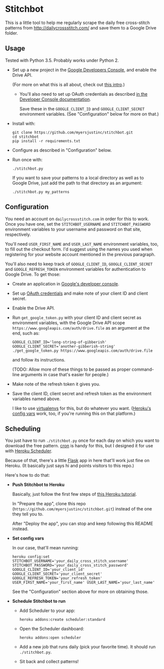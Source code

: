 # Stitchbot #

This is a little tool to help me regularly scrape the daily free cross-stitch
patterns from <http://dailycrossstitch.com/> and save them to a Google Drive
folder.

## Usage ##

Tested with Python 3.5. Probably works under Python 2.

*   Set up a new project in the [Google Developers Console][google-console],
    and enable the Drive API.

    (For more on what this is all about, check out [this intro][google-intro].)

    *   You'll also need to set up OAuth credentials as described
        [in the Developer Console documentation][oauth].

        Save these in the `GOOGLE_CLIENT_ID` and `GOOGLE_CLIENT_SECRET`
        environment variables. (See "Configuration" below for more on that.)

*   Install with:

        git clone https://github.com/myersjustinc/stitchbot.git
        cd stitchbot
        pip install -r requirements.txt

*   Configure as described in "Configuration" below.

*   Run once with:

        ./stitchbot.py

    If you want to save your patterns to a local directory as well as to Google
    Drive, just add the path to that directory as an argument:

        ./stitchbot.py my_patterns

[google-console]: https://console.developers.google.com/.
[google-intro]: https://developers.google.com/console/help/new/#managingprojects
[oauth]: https://support.google.com/cloud/answer/6158849?hl=en&ref_topic=6262490

## Configuration ##

You need an account on `dailycrossstitch.com` in order for this to work. Once
you have one, set the `STITCHBOT_USERNAME` and `STITCHBOT_PASSWORD` environment
variables to your username and password on that site, respectively.

You'll need `USER_FIRST_NAME` and `USER_LAST_NAME` environment variables, too,
to fill out the checkout form. I'd suggest using the names you used when
registering for your website account mentioned in the previous paragraph.

You'll also need to keep track of `GOOGLE_CLIENT_ID`, `GOOGLE_CLIENT_SECRET`
and `GOOGLE_REFRESH_TOKEN` environment variables for authentication to Google
Drive. To get those:

*   Create an application in [Google's developer console][google-console].

*   Set up [OAuth credentials][oauth] and make note of your client ID and
    client secret.

*   Enable the Drive API.

*   Run `get_google_token.py` with your client ID and client secret as
    environment variables, with the Google Drive API scope
    `https://www.googleapis.com/auth/drive.file` as an argument at the end,
    such as:

        GOOGLE_CLIENT_ID='long-string-of-gibberish' GOOGLE_CLIENT_SECRET='another-gibberish-string' ./get_google_token.py https://www.googleapis.com/auth/drive.file

    and follow its instructions.

    (TODO: Allow more of these things to be passed as proper command-line
    arguments in case that's easier for people.)

*   Make note of the refresh token it gives you.

*   Save the client ID, client secret and refresh token as the environment
    variables named above.

    I like to use [virtualenvs][virtualenv] for this, but do whatever you want.
    ([Heroku's config vars][heroku-config] work, too, if you're running this on
    that platform.)

[virtualenv]: https://virtualenv.pypa.io/en/latest/
[heroku-config]: https://devcenter.heroku.com/articles/config-vars

## Scheduling ##

You just have to run `./stitchbot.py` once for each day on which you want to
download the free pattern. [cron][cron] is handy for this, but I designed it
for use with [Heroku Scheduler][scheduler].

Because of that, there's a little [Flask][flask] app in here that'll work just
fine on Heroku. (It basically just says hi and points visitors to this repo.)

Here's how to do that:

*   **Push Stitchbot to Heroku**

    Basically, just follow the first few steps of
    [this Heroku tutorial][heroku-python].

    In "Prepare the app", clone this repo
    (`https://github.com/myersjustinc/stitchbot.git`) instead of the one they
    tell you to.

    After "Deploy the app", you can stop and keep following this README
    instead.

*   **Set config vars**

    In our case, that'll mean running:

        heroku config:set STITCHBOT_USERNAME='your_daily_cross_stitch_username' STITCHBOT_PASSWORD='your_daily_cross_stitch_password' GOOGLE_CLIENT_ID='your_client_id' GOOGLE_CLIENT_SECRET='your_client_secret' GOOGLE_REFRESH_TOKEN='your_refresh_token' USER_FIRST_NAME='your_first_name' USER_LAST_NAME='your_last_name'

    See the "Configuration" section above for more on obtaining those.

*   **Schedule Stitchbot to run**

    *   Add Scheduler to your app:

            heroku addons:create scheduler:standard

    *   Open the Scheduler dashboard:

            heroku addons:open scheduler

    *   Add a new job that runs daily (pick your favorite time). It should run
        `./stitchbot.py`.

    *   Sit back and collect patterns!

[cron]: https://en.wikipedia.org/wiki/Cron
[scheduler]: https://devcenter.heroku.com/articles/scheduler
[flask]: http://flask.pocoo.org/
[heroku-python]: https://devcenter.heroku.com/articles/getting-started-with-python
